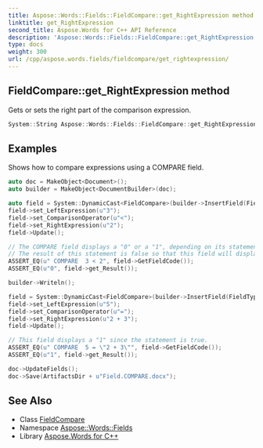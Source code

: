 ```yaml
---
title: Aspose::Words::Fields::FieldCompare::get_RightExpression method
linktitle: get_RightExpression
second_title: Aspose.Words for C++ API Reference
description: 'Aspose::Words::Fields::FieldCompare::get_RightExpression method. Gets or sets the right part of the comparison expression in C++.'
type: docs
weight: 300
url: /cpp/aspose.words.fields/fieldcompare/get_rightexpression/
---
```

## FieldCompare::get_RightExpression method


Gets or sets the right part of the comparison expression.

```cpp
System::String Aspose::Words::Fields::FieldCompare::get_RightExpression()
```


## Examples



Shows how to compare expressions using a COMPARE field. 
```cpp
auto doc = MakeObject<Document>();
auto builder = MakeObject<DocumentBuilder>(doc);

auto field = System::DynamicCast<FieldCompare>(builder->InsertField(FieldType::FieldCompare, true));
field->set_LeftExpression(u"3");
field->set_ComparisonOperator(u"<");
field->set_RightExpression(u"2");
field->Update();

// The COMPARE field displays a "0" or a "1", depending on its statement's truth.
// The result of this statement is false so that this field will display a "0".
ASSERT_EQ(u" COMPARE  3 < 2", field->GetFieldCode());
ASSERT_EQ(u"0", field->get_Result());

builder->Writeln();

field = System::DynamicCast<FieldCompare>(builder->InsertField(FieldType::FieldCompare, true));
field->set_LeftExpression(u"5");
field->set_ComparisonOperator(u"=");
field->set_RightExpression(u"2 + 3");
field->Update();

// This field displays a "1" since the statement is true.
ASSERT_EQ(u" COMPARE  5 = \"2 + 3\"", field->GetFieldCode());
ASSERT_EQ(u"1", field->get_Result());

doc->UpdateFields();
doc->Save(ArtifactsDir + u"Field.COMPARE.docx");
```

## See Also

* Class [FieldCompare](../)
* Namespace [Aspose::Words::Fields](../../)
* Library [Aspose.Words for C++](../../../)
